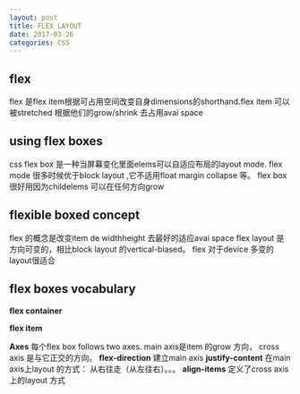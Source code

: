 ```yaml
---
layout: post
title: FLEX LAYOUT
date: 2017-03-26
categories: CSS
---
```

## flex

flex 是flex item根据可占用空间改变自身dimensions的shorthand.flex item 可以被stretched 根据他们的grow/shrink 去占用avai space

## using flex boxes

css flex box 是一种当屏幕变化里面elems可以自适应布局的layout mode. flex mode 很多时候优于block layout ,它不适用float margin collapse 等。
flex box 很好用因为childelems 可以在任何方向grow

## flexible boxed concept
flex 的概念是改变item de widthheight 去最好的适应avai space 
flex layout 是方向可变的，相比block layout 的vertical-biased。 flex 对于device 多变的layout很适合

##  flex boxes vocabulary


**flex container** 

**flex item** 

**Axes** 每个flex box follows two axes. main axis是item 的grow 方向， cross axis 是与它正交的方向。
**flex-direction** 建立main axis 
**justify-content** 在main axis上layout 的方式： 从右往走（从左往右）。。。
**align-items** 定义了cross axis 上的layout 方式



